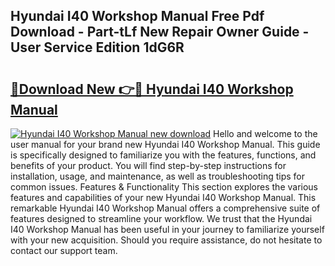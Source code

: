 ## Hyundai I40 Workshop Manual Free Pdf Download - Part-tLf New Repair Owner Guide - User Service Edition 1dG6R

# <h2><a href="http://cf14335.oget.top/?id=Hyundai+I40+Workshop+Manual">🔗Download New 👉🔴 Hyundai I40 Workshop Manual</a></h2>

[![Hyundai I40 Workshop Manual new download](https://i.imgur.com/5g1atiW.png)](http://cf14335.oget.top/?id=Hyundai+I40+Workshop+Manual)
Hello and welcome to the user manual for your brand new Hyundai I40 Workshop Manual. This guide is specifically designed to familiarize you with the features, functions, and benefits of your product. You will find step-by-step instructions for installation, usage, and maintenance, as well as troubleshooting tips for common issues. Features & Functionality This section explores the various features and capabilities of your new Hyundai I40 Workshop Manual. This remarkable Hyundai I40 Workshop Manual offers a comprehensive suite of features designed to streamline your workflow. We trust that the Hyundai I40 Workshop Manual has been useful in your journey to familiarize yourself with your new acquisition. Should you require assistance, do not hesitate to contact our support team.
